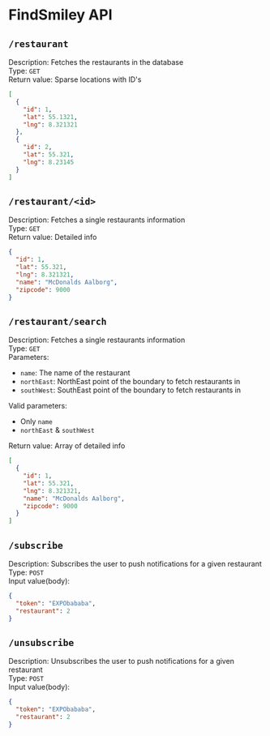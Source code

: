 # FindSmiley API

## `/restaurant`

Description: Fetches the restaurants in the database  
Type: `GET`  
Return value: Sparse locations with ID's
```json
[
  {
    "id": 1,
    "lat": 55.1321,
    "lng": 8.321321
  },
  {
    "id": 2,
    "lat": 55.321,
    "lng": 8.23145
  }
]
```

## `/restaurant/<id>`
Description: Fetches a single restaurants information  
Type: `GET`  
Return value: Detailed info
```json
{
  "id": 1,
  "lat": 55.321,
  "lng": 8.321321,
  "name": "McDonalds Aalborg",
  "zipcode": 9000
}
```

## `/restaurant/search`
Description: Fetches a single restaurants information  
Type: `GET`  
Parameters:  
* `name`: The name of the restaurant
* `northEast`: NorthEast point of the boundary to fetch restaurants in
* `southWest`: SouthEast point of the boundary to fetch restaurants in  

Valid parameters: 
* Only `name`
* `northEast` & `southWest`

Return value: Array of detailed info
```json
[
  {
    "id": 1,
    "lat": 55.321,
    "lng": 8.321321,
    "name": "McDonalds Aalborg",
    "zipcode": 9000
  }
]
```


## `/subscribe`
Description: Subscribes the user to push notifications for a given restaurant  
Type: `POST`  
Input value(body):
```json
{
  "token": "EXPObababa",
  "restaurant": 2
}
```

## `/unsubscribe`
Description: Unsubscribes the user to push notifications for a given restaurant  
Type: `POST`  
Input value(body):
```json
{
  "token": "EXPObababa",
  "restaurant": 2
}
```
